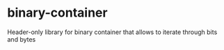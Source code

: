 # binary-container
Header-only library for binary container that allows to iterate through bits and bytes
